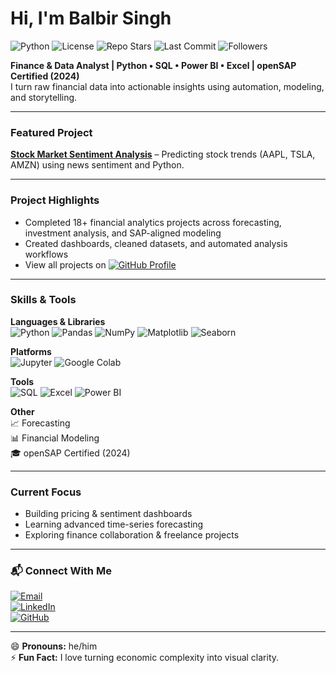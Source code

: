 # Hi, I'm Balbir Singh

![Python](https://img.shields.io/badge/python-3.7%2B-blue)
![License](https://img.shields.io/badge/license-MIT-green)
![Repo Stars](https://img.shields.io/github/stars/Balbir89/stock-market-sentiment-analysis?style=social)
![Last Commit](https://img.shields.io/github/last-commit/Balbir89/stock-market-sentiment-analysis)
![Followers](https://img.shields.io/github/followers/Balbir89?label=Follow&style=social)

**Finance & Data Analyst | Python • SQL • Power BI • Excel | openSAP Certified (2024)**  
I turn raw financial data into actionable insights using automation, modeling, and storytelling.

---

### Featured Project  
 **[Stock Market Sentiment Analysis](https://github.com/Balbir89/stock-market-sentiment-analysis)** – Predicting stock trends (AAPL, TSLA, AMZN) using news sentiment and Python.

---

### Project Highlights  
- Completed 18+ financial analytics projects across forecasting, investment analysis, and SAP-aligned modeling  
- Created dashboards, cleaned datasets, and automated analysis workflows  
- View all projects on [![GitHub Profile](https://img.shields.io/badge/GitHub-Balbir89-181717?style=flat-square&logo=github)](https://github.com/Balbir89)

---

### Skills & Tools  

**Languages & Libraries**  
![Python](https://img.shields.io/badge/Python-3776AB?style=flat&logo=python&logoColor=white)
![Pandas](https://img.shields.io/badge/Pandas-150458?style=flat&logo=pandas&logoColor=white)
![NumPy](https://img.shields.io/badge/NumPy-013243?style=flat&logo=numpy&logoColor=white)
![Matplotlib](https://img.shields.io/badge/Matplotlib-11557C?style=flat&logo=matplotlib&logoColor=white)
![Seaborn](https://img.shields.io/badge/Seaborn-2C2D72?style=flat)

**Platforms**  
![Jupyter](https://img.shields.io/badge/Jupyter-F37626?style=flat&logo=jupyter&logoColor=white)
![Google Colab](https://img.shields.io/badge/Google_Colab-F9AB00?style=flat&logo=google-colab&logoColor=white)

**Tools**  
![SQL](https://img.shields.io/badge/SQL-4479A1?style=flat&logo=postgresql&logoColor=white)
![Excel](https://img.shields.io/badge/Excel-217346?style=flat&logo=microsoft-excel&logoColor=white)
![Power BI](https://img.shields.io/badge/Power_BI-F2C811?style=flat&logo=powerbi&logoColor=black)

**Other**  
📈 Forecasting  
📊 Financial Modeling  
🎓 openSAP Certified (2024)

---

### Current Focus  
- Building pricing & sentiment dashboards  
- Learning advanced time-series forecasting  
- Exploring finance collaboration & freelance projects

---

### 📬 Connect With Me  

[![Email](https://img.shields.io/badge/Email-balbirbhatia.20@gmail.com-red?style=flat-square&logo=gmail)](mailto:balbirbhatia.20@gmail.com)  
[![LinkedIn](https://img.shields.io/badge/LinkedIn-Balbir_Singh-blue?style=flat-square&logo=linkedin)](https://www.linkedin.com/in/balbir-finance-investment-berlin/)  
[![GitHub](https://img.shields.io/badge/GitHub-Balbir89-black?style=flat-square&logo=github)](https://github.com/Balbir89)

---

😄 **Pronouns:** he/him  
⚡ **Fun Fact:** I love turning economic complexity into visual clarity.


